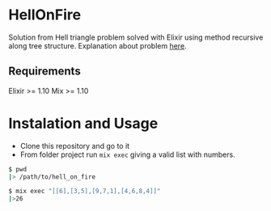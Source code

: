 # HellOnFire

Solution from Hell triangle problem solved with Elixir using method recursive along tree structure. Explanation about problem [here](problem.pdf).

## Requirements

Elixir >= 1.10
Mix >= 1.10

# Instalation and Usage

- Clone this repository and go to it
- From folder project run `mix exec` giving a valid list with numbers.

```bash
$ pwd
|> /path/to/hell_on_fire

$ mix exec "[[6],[3,5],[9,7,1],[4,6,8,4]]"
|>26
```